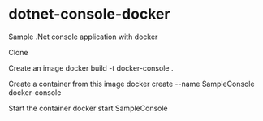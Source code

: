 # dotnet-console-docker
Sample .Net console application with docker


Clone

Create an image
    docker build -t docker-console .

Create a container from this image
    docker create --name SampleConsole docker-console

Start the container
    docker start SampleConsole